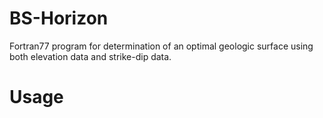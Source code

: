 # BS-Horizon
Fortran77 program for determination of an optimal geologic surface using both elevation data and strike-dip data.

# Usage


